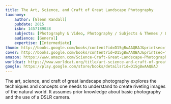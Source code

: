 ```yaml
---
title: The Art, Science, and Craft of Great Landscape Photography
taxonomy:
	author: [Glenn Randall]
	pubdate: 2015
	isbn: 1457189038
	subjects: [Photography & Video, Photography / Subjects & Themes / Landscapes, Photography / Reference, Photography / General, Photography / Subjects & Themes / Regional]
	audience: [General]
	expertise: [Intermediate]
thumb: http://books.google.com/books/content?id=D15gBwAAQBAJ&printsec=frontcover&img=1&zoom=2&edge=curl&imgtk=AFLRE73YsiPLtfFm9mk2KrC2KnOHiOrKBjkDt-RIKO0EGf-jvC9NnzCHkBn34bIjJWVH9wh2zQQr4HA_XpKyl2Q5IuM75Nq3TLtZUw1cG1voXAQor5tdEg_Ww29Nn4yLjAwOtPPISG8q&source=gbs_api
cover: http://books.google.com/books/content?id=D15gBwAAQBAJ&printsec=frontcover&img=1&zoom=6&edge=curl&imgtk=AFLRE72qGJNt4-yaJ_P1PS0R9xJDVaCQh_9aAm1F3POW34tJ_luROJTtBRMV_m3zqw4gFcsS9yyeTEENfwHxpXoBE6jelJhXBybFAdHVW7UTtmLbC7ZKGMm82LA3ydr-xLS8QhYNcJQ3&source=gbs_api
amazon: https://www.amazon.com/Science-Craft-Great-Landscape-Photography/dp/1937538478/ref=sr_1_1?keywords=The+art%2C+science%2C+and+craft+of+great+landscape+photography&qid=1570467444&sr=8-1
worldcat: https://www.worldcat.org/title/art-science-and-craft-of-great-landscape-photography/oclc/942537414&referer=brief_results
google: https://play.google.com/store/books/details?id=D15gBwAAQBAJ
---
```

The art, science, and craft of great landscape photography explores the techniques and concepts one needs to understand to create riveting images of the natural world.  It assumes prior knowledge about basic photography and the use of a DSLR camera.